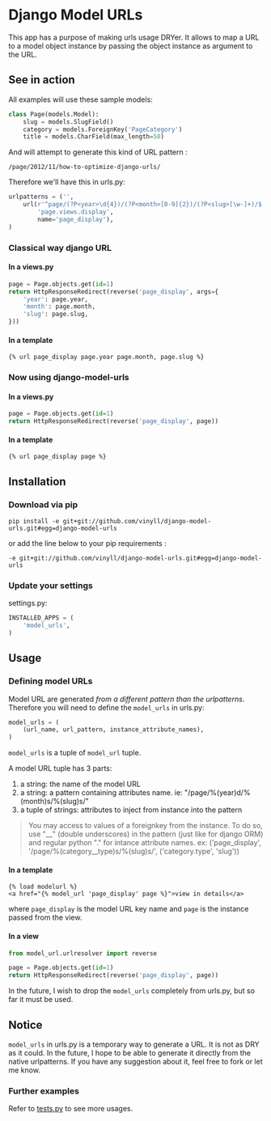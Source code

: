 # Django Model URLs

This app has a purpose of making urls usage DRYer.
It allows to map a URL to a model object instance by passing the object instance
as argument to the URL.

## See in action

All examples will use these sample models:

```python
class Page(models.Model):
    slug = models.SlugField()
    category = models.ForeignKey('PageCategory')
    title = models.CharField(max_length=50)
```

And will attempt to generate this kind of URL pattern :

```
/page/2012/11/how-to-optimize-django-urls/
```

Therefore we'll have this in urls.py:

```python
urlpatterns = ('',
    url(r'^page/(?P<year>\d{4})/(?P<month>[0-9]{2})/(?P<slug>[\w-]+)/$',
        'page.views.display',
        name='page_display'),
)
```

### Classical way django URL

#### In a views.py

```python
page = Page.objects.get(id=1)
return HttpResponseRedirect(reverse('page_display', args={
    'year': page.year,
    'month': page.month,
    'slug': page.slug,
}))
```

#### In a template

```jinja
{% url page_display page.year page.month, page.slug %}
```


### Now using django-model-urls

#### In a views.py

```python
page = Page.objects.get(id=1)
return HttpResponseRedirect(reverse('page_display', page))
```

#### In a template

```jinja
{% url page_display page %}
```

## Installation

### Download via pip

```
pip install -e git+git://github.com/vinyll/django-model-urls.git#egg=django-model-urls
```

or add the line below to your pip requirements :

```
-e git+git://github.com/vinyll/django-model-urls.git#egg=django-model-urls
```

### Update your settings

settings.py:

```python
INSTALLED_APPS = (
    'model_urls',
)
```

## Usage

### Defining model URLs

Model URL are generated _from a different pattern than the urlpatterns_.
Therefore you will need to define the `model_urls` in urls.py:

```python
model_urls = (
    (url_name, url_pattern, instance_attribute_names),
)
```

`model_urls` is a tuple of `model_url` tuple.

A model URL tuple has 3 parts:

1. a string: the name of the model URL
2. a string: a pattern containing attributes name. ie: "/page/%(year)d/%(month)s/%(slug)s/"
3. a tuple of strings: attributes to inject from instance into the pattern


> You may access to values of a foreignkey from the instance.
> To do so, use "__" (double underscores) in the pattern (just like for django ORM)
> and regular python "." for intance attribute names.
> ex: ('page_display', '/page/%(category__type)s/%(slug)s/', ('category.type', 'slug'))

#### In a template

```jinja
{% load modelurl %}
<a href="{% model_url 'page_display' page %}">view in details</a>
```

where `page_display` is the model URL key name and `page` is the instance passed
from the view.

#### In a view

```python
from model_url.urlresolver import reverse

page = Page.objects.get(id=1)
return HttpResponseRedirect(reverse('page_display', page))
```

In the future, I wish to drop the `model_urls` completely from urls.py, but so far
it must be used.

## Notice

`model_urls` in urls.py is a temporary way to generate a URL.
It is not as DRY as it could.
In the future, I hope to be able to generate it directly from the native urlpatterns.
If you have any suggestion about it, feel free to fork or let me know.


### Further examples

Refer to [tests.py](https://github.com/vinyll/django-model-urls/blob/master/model_urls/tests.py) to see more usages.
